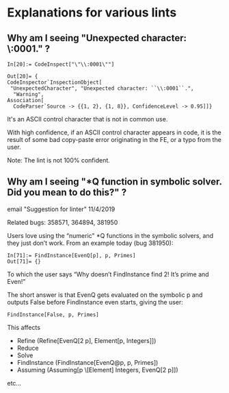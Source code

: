 
# Explanations for various lints

## Why am I seeing "Unexpected character: \\:0001." ?

```
In[20]:= CodeInspect["\"\\:0001\""]

Out[20]= {
CodeInspector`InspectionObject[
 "UnexpectedCharacter", "Unexpected character: ``\\:0001``.", 
  "Warning", 
Association[
  CodeParser`Source -> {{1, 2}, {1, 8}}, ConfidenceLevel -> 0.95]]}
```

It's an ASCII control character that is not in common use.

With high confidence, if an ASCII control character appears in code, it is the result of some bad copy-paste error originating in the FE, or a typo from the user.

Note: The lint is not 100% confident.


## Why am I seeing "\*Q function in symbolic solver. Did you mean to do this?" ?

email "Suggestion for linter" 11/4/2019

Related bugs: 358571, 364894, 381950

Users love using the “numeric" \*Q functions in the symbolic solvers, and they just don’t work. From an example today (bug 381950):

```
In[71]:= FindInstance[EvenQ[p], p, Primes]
Out[71]= {}
```

To which the user says “Why doesn’t FindInstance find 2! It’s prime and Even!”

The short answer is that EvenQ gets evaluated on the symbolic p and outputs False before FindInstance even starts, giving the user:

```
FindInstance[False, p, Primes]
```

This affects
- Refine (Refine[EvenQ[2 p], Element[p, Integers]])
- Reduce
- Solve
- FindInstance (FindInstance[EvenQ@p, p, Primes])
- Assuming (Assuming[p \\[Element] Integers, EvenQ[2 p]])

etc…










